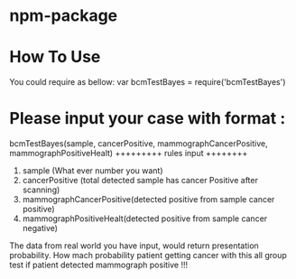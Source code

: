 # npm-package

# How To Use
You could require as bellow:
var bcmTestBayes = require('bcmTestBayes')

# Please input your case with format :
bcmTestBayes(sample, cancerPositive, mammographCancerPositive, mammographPositiveHealt)
+++++++++ rules input ++++++++
1. sample (What ever number you want)
2. cancerPositive (total detected sample has cancer Positive after scanning)
3. mammographCancerPositive(detected positive from sample cancer positive)
4. mammographPositiveHealt(detected positive from sample cancer negative)


The data from real world you have input, would return presentation probability.
How mach probability patient getting cancer with this all group test if patient detected mammograph positive !!!
